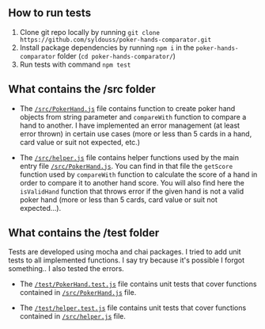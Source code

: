 ## How to run tests

1. Clone git repo locally by running `git clone https://github.com/syldouss/poker-hands-comparator.git`
2. Install package dependencies by running `npm i` in the `poker-hands-comparator` folder (`cd poker-hands-comparator/`)
3. Run tests with command `npm test`

## What contains the /src folder

- The [`/src/PokerHand.js`](/src/PokerHand.js) file contains function to create poker hand objects from string parameter and `compareWith` function to compare a hand to another. I have implemented an error management (at least error thrown) in certain use cases (more or less than 5 cards in a hand, card value or suit not expected, etc.)

- The [`/src/helper.js`](/src/helper.js) file contains helper functions used by the main entry file [`/src/PokerHand.js`](/src/PokerHand.js). You can find in that file the `getScore` function used by `compareWith` function to calculate the score of a hand in order to compare it to another hand score. You will also find here the `isValidHand` function that throws error if the given hand is not a valid poker hand (more or less than 5 cards, card value or suit not expected...).

## What contains the /test folder

Tests are developed using mocha and chai packages. I tried to add unit tests to all implemented functions. I say try because it's possible I forgot something.. I also tested the errors.

- The [`/test/PokerHand.test.js`](/test/PokerHand.test.js) file contains unit tests that cover functions contained in [`/src/PokerHand.js`](/src//PokerHand.js) file.

- The [`/test/helper.test.js`](/test/helper.test.js) file contains unit tests that cover functions contained in [`/src/helper.js`](/src/helper.js) file.
